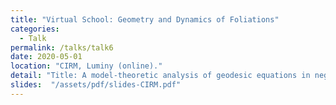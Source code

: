 ```yaml
---
title: "Virtual School: Geometry and Dynamics of Foliations"
categories:
  - Talk
permalink: /talks/talk6
date: 2020-05-01
location: "CIRM, Luminy (online)."
detail: "Title: A model-theoretic analysis of geodesic equations in negative curvature."
slides:  "/assets/pdf/slides-CIRM.pdf"
---
```


